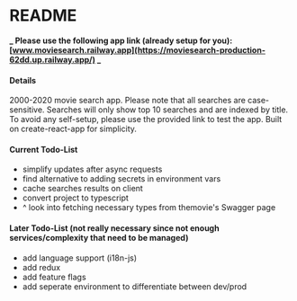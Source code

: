 # README

**_ Please use the following app link (already setup for you): [www.moviesearch.railway.app](https://moviesearch-production-62dd.up.railway.app/) _**

#### Details

2000-2020 movie search app.
Please note that all searches are case-sensitive.
Searches will only show top 10 searches and are indexed by title.
To avoid any self-setup, please use the provided link to test the app.
Built on create-react-app for simplicity.

#### Current Todo-List

- simplify updates after async requests
- find alternative to adding secrets in environment vars
- cache searches results on client
- convert project to typescript
- ^ look into fetching necessary types from themovie's Swagger page

#### Later Todo-List (not really necessary since not enough services/complexity that need to be managed)

- add language support (i18n-js)
- add redux
- add feature flags
- add seperate environment to differentiate between dev/prod
